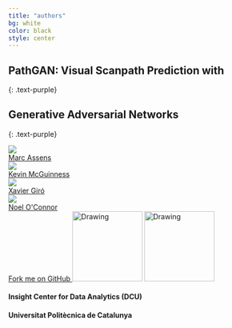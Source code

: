 ```yaml
---
title: "authors"
bg: white
color: black
style: center
---
```





## PathGAN: Visual Scanpath Prediction with
{: .text-purple}
## Generative Adversarial Networks
{: .text-purple}

<div class="author">
    <a href="" target="_blank">
      <div class="authorphoto"><img src="./assets/amaia.jpg"></div>
      <div>Marc Assens</div>
    </a>
</div>
<div class="author">
    <a href="" target="_blank">
      <div class="authorphoto"><img src="https://raw.githubusercontent.com/imatge-upc/saliency-salgan-2017/junting/authors/Kevin160x160%202.jpg?token=AFOjyZmLlX3ZgpkNe60Vn3ruTsq01rD9ks5YdAaiwA%3D%3D"></div>
      <div>Kevin McGuinness</div>
    </a>
</div>
<div class="author">
    <a href="" target="_blank">
      <div class="authorphoto"><img src="https://raw.githubusercontent.com/imatge-upc/saliency-2016-cvpr/master/authors/XavierGiro.jpg"></div>
      <div>Xavier Giró</div>
    </a>
</div>
<div class="author">
    <a href="" target="_blank">
      <div class="authorphoto"><img src="https://raw.githubusercontent.com/imatge-upc/saliency-2016-cvpr/master/authors/NoelOConnor.jpg"></div>
      <div>Noel O'Connor</div>
    </a>
</div>
<span id="forkongithub">
  <a href="{{ site.source_link }}" class="bg-blue">
    Fork me on GitHub
  </a>
</span>


<!-- ![upc-logo](https://imatge.upc.edu/web/sites/default/files/UPC-SIMBOL-positiu-p3005%20%281%29.png) -->
<img src="https://raw.githubusercontent.com/imatge-upc/saliency-2016-cvpr/master/logos/insight.jpg" alt="Drawing" style="width: 140px;"/>
<img src="https://raw.githubusercontent.com/imatge-upc/saliency-2016-cvpr/master/logos/upc.jpg" alt="Drawing" style="width: 140px;"/>

#### Insight Center for Data Analytics (DCU) 
#### Universitat Politècnica de Catalunya

